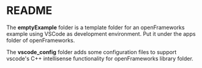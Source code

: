 # README

The **emptyExample** folder is a template folder for an openFrameworks example
using VSCode as development environment. Put it under the apps folder of
openFrameworks.

The **vscode_config** folder adds some configuration files to support vscode's C++ intellisense functionality for openFrameworks library folder. 
